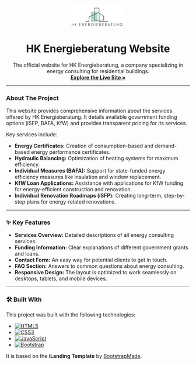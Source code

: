 <div align="center">
  <img src="assets/img/logo.jpeg" alt="HK Energieberatung Logo" width="150"/>
</div>

<h1 align="center">HK Energieberatung Website</h1>

<p align="center">
  The official website for HK Energieberatung, a company specializing in energy consulting for residential buildings.
  <br />
  <a href="https://example.com"><strong>Explore the Live Site »</strong></a>
</p>

---

### About The Project

This website provides comprehensive information about the services offered by HK Energieberatung. It details available government funding options (iSFP, BAFA, KfW) and provides transparent pricing for its services.

Key services include:

* **Energy Certificates:** Creation of consumption-based and demand-based energy performance certificates.
* **Hydraulic Balancing:** Optimization of heating systems for maximum efficiency.
* **Individual Measures (BAFA):** Support for state-funded energy efficiency measures like insulation and window replacement.
* **KfW Loan Applications:** Assistance with applications for KfW funding for energy-efficient construction and renovation.
* **Individual Renovation Roadmaps (iSFP):** Creating long-term, step-by-step plans for energy-related renovations.

---

### ✨ Key Features

* **Services Overview:** Detailed descriptions of all energy consulting services.
* **Funding Information:** Clear explanations of different government grants and loans.
* **Contact Form:** An easy way for potential clients to get in touch.
* **FAQ Section:** Answers to common questions about energy consulting.
* **Responsive Design:** The layout is optimized to work seamlessly on desktops, tablets, and mobile devices.

---

### 🛠️ Built With

This project was built with the following technologies:

* [![HTML5](https://img.shields.io/badge/HTML5-E34F26?style=for-the-badge&logo=html5&logoColor=white)](https://developer.mozilla.org/en-US/docs/Web/Guide/HTML/HTML5)
* [![CSS3](https://img.shields.io/badge/CSS3-1572B6?style=for-the-badge&logo=css3&logoColor=white)](https://developer.mozilla.org/en-US/docs/Web/CSS)
* [![JavaScript](https://img.shields.io/badge/JavaScript-F7DF1E?style=for-the-badge&logo=javascript&logoColor=black)](https://developer.mozilla.org/en-US/docs/Web/JavaScript)
* [![Bootstrap](https://img.shields.io/badge/Bootstrap-5.3.2-7952B3?style=for-the-badge&logo=bootstrap&logoColor=white)](https://getbootstrap.com/)

It is based on the **iLanding Template** by [BootstrapMade](https://bootstrapmade.com/i-landing-bootstrap-landing-page-template/).
